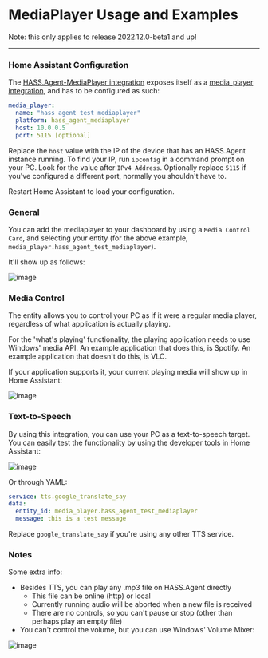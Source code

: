 # MediaPlayer Usage and Examples

Note: this only applies to release 2022.12.0-beta1 and up!

---

### Home Assistant Configuration

The [HASS.Agent-MediaPlayer integration](https://github.com/LAB02-Research/HASS.Agent-MediaPlayer) exposes itself as a <a href="https://www.home-assistant.io/integrations/media_player/" target="_blank">media_player integration</a>, and has to be configured as such:

```yaml
media_player: 
  name: "hass agent test mediaplayer"
  platform: hass_agent_mediaplayer
  host: 10.0.0.5
  port: 5115 [optional]
```

Replace the `host` value with the IP of the device that has an HASS.Agent instance running. To find your IP, run `ipconfig` in a command prompt on your PC. Look for the value after `IPv4 Address`. Optionally replace `5115` if you've configured a different port, normally you shouldn't have to.

Restart Home Assistant to load your configuration.

### General

You can add the mediaplayer to your dashboard by using a `Media Control Card`, and selecting your entity (for the above example, `media_player.hass_agent_test_mediaplayer`).

It'll show up as follows:

![image](https://user-images.githubusercontent.com/81011038/165727899-a6a5484b-fccc-4ad2-96a6-e38815b7c112.png)

### Media Control

The entity allows you to control your PC as if it were a regular media player, regardless of what application is actually playing. 

For the 'what's playing' functionality, the playing application needs to use Windows' media API. An example application that does this, is Spotify. An example application that doesn't do this, is VLC. 

If your application supports it, your current playing media will show up in Home Assistant:

![image](https://user-images.githubusercontent.com/81011038/165730694-ceae1f9a-87d5-4d0e-a5ef-c2116bd2439a.png)

### Text-to-Speech

By using this integration, you can use your PC as a text-to-speech target. You can easily test the functionality by using the developer tools in Home Assistant:

![image](https://user-images.githubusercontent.com/81011038/165731015-140b67f5-cd52-4f45-a994-d4a81dd293f2.png)

Or through YAML:

```yaml
service: tts.google_translate_say
data:
  entity_id: media_player.hass_agent_test_mediaplayer
  message: this is a test message
```

Replace `google_translate_say` if you're using any other TTS service.

### Notes

Some extra info:

* Besides TTS, you can play any .mp3 file on HASS.Agent directly
  * This file can be online (http) or local
  * Currently running audio will be aborted when a new file is received
  * There are no controls, so you can't pause or stop (other than perhaps play an empty file)
* You can't control the volume, but you can use Windows' Volume Mixer:

![image](https://user-images.githubusercontent.com/81011038/165731564-d870fe88-1836-4d58-ab79-22d94c401486.png)
